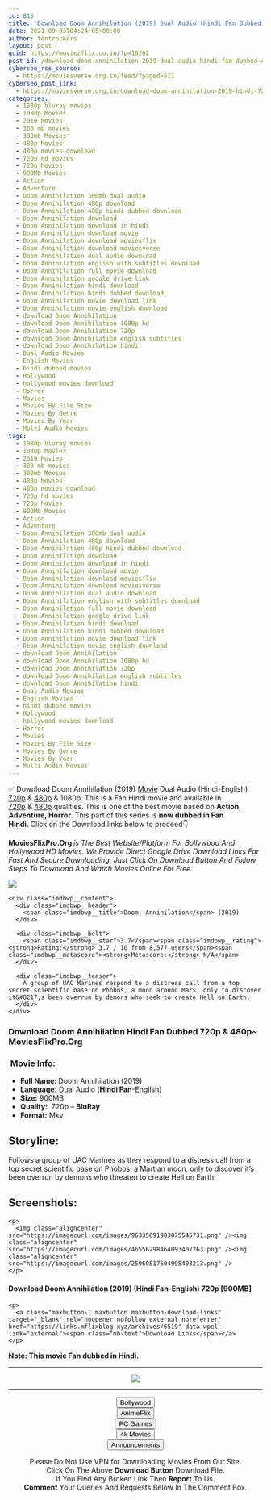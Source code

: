 ```yaml
---
id: 816
title: 'Download Doom Annihilation (2019) Dual Audio (Hindi Fan Dubbed-English) 720p [900MB]'
date: 2021-09-03T04:24:05+00:00
author: tentrockers
layout: post
guid: https://moviezflix.co.in/?p=16262
post id: /download-doom-annihilation-2019-dual-audio-hindi-fan-dubbed-english-720p-900mb/
cyberseo_rss_source:
  - https://moviesverse.org.in/feed/?paged=511
cyberseo_post_link:
  - https://moviesverse.org.in/download-doom-annihilation-2019-hindi-720p/
categories:
  - 1080p bluray movies
  - 1080p Movies
  - 2019 Movies
  - 300 mb movies
  - 300mb Movies
  - 480p Movies
  - 480p movies download
  - 720p hd movies
  - 720p Movies
  - 900Mb Movies
  - Action
  - Adventure
  - Doom Annihilation 300mb dual audio
  - Doom Annihilation 480p download
  - Doom Annihilation 480p hindi dubbed download
  - Doom Annihilation download
  - Doom Annihilation download in hindi
  - Doom Annihilation download movie
  - Doom Annihilation download moviesflix
  - Doom Annihilation download moviesverse
  - Doom Annihilation dual audio download
  - Doom Annihilation english with subtitles download
  - Doom Annihilation full movie download
  - Doom Annihilation google drive link
  - Doom Annihilation hindi download
  - Doom Annihilation hindi dubbed download
  - Doom Annihilation movie download link
  - Doom Annihilation movie english download
  - download Doom Annihilation
  - download Doom Annihilation 1080p hd
  - download Doom Annihilation 720p
  - download Doom Annihilation english subtitles
  - download Doom Annihilation hindi
  - Dual Audio Movies
  - English Movies
  - hindi dubbed movies
  - Hollywood
  - hollywood movies download
  - Horror
  - Movies
  - Movies By File Size
  - Movies By Genre
  - Movies By Year
  - Multi Audio Movies
tags:
  - 1080p bluray movies
  - 1080p Movies
  - 2019 Movies
  - 300 mb movies
  - 300mb Movies
  - 480p Movies
  - 480p movies download
  - 720p hd movies
  - 720p Movies
  - 900Mb Movies
  - Action
  - Adventure
  - Doom Annihilation 300mb dual audio
  - Doom Annihilation 480p download
  - Doom Annihilation 480p hindi dubbed download
  - Doom Annihilation download
  - Doom Annihilation download in hindi
  - Doom Annihilation download movie
  - Doom Annihilation download moviesflix
  - Doom Annihilation download moviesverse
  - Doom Annihilation dual audio download
  - Doom Annihilation english with subtitles download
  - Doom Annihilation full movie download
  - Doom Annihilation google drive link
  - Doom Annihilation hindi download
  - Doom Annihilation hindi dubbed download
  - Doom Annihilation movie download link
  - Doom Annihilation movie english download
  - download Doom Annihilation
  - download Doom Annihilation 1080p hd
  - download Doom Annihilation 720p
  - download Doom Annihilation english subtitles
  - download Doom Annihilation hindi
  - Dual Audio Movies
  - English Movies
  - hindi dubbed movies
  - Hollywood
  - hollywood movies download
  - Horror
  - Movies
  - Movies By File Size
  - Movies By Genre
  - Movies By Year
  - Multi Audio Movies
---
```

<div class="thecontent clearfix">
  <p>
    ✅ Download Doom Annihilation (2019) <a href="https://moviesverse.org.in/category/movies/" data-wpel-link="internal">Movie</a> Dual Audio (Hindi-English) <a href="https://moviesverse.org.in/720p-movies/" data-wpel-link="internal">720p</a>&nbsp;&&nbsp;<a href="https://moviesverse.org.in/480p-movies/" data-wpel-link="internal">480p</a> & 1080p. This is a Fan Hindi movie and available in <a href="https://moviesverse.org.in/720p-movies/" data-wpel-link="internal">720p</a>&nbsp;&&nbsp;<a href="https://moviesverse.org.in/480p-movies/" data-wpel-link="internal">480p</a> qualities. This is one of the best movie based on <strong>Action, Adventure, Horror</strong>. This part of this series is <strong>now dubbed in Fan <span>Hindi.&nbsp;</span></strong><span>Click on the Download links below to proceed👇</span>
  </p>
  
  <p>
    <strong><span>MoviesFlixPro.Org&nbsp;</span></strong><em>is The Best Website/Platform For Bollywood And Hollywood HD Movies. We Provide Direct Google Drive Download Links For Fast And Secure Downloading. Just Click On Download Button And Follow Steps To&nbsp;Download And Watch Movies Online For Free.</em>
  </p>
  
  <div class="imdbwp imdbwp--movie dark">
    <div class="imdbwp__thumb">
      <a class="imdbwp__link" target="_blank" title="Doom: Annihilation" href="https://www.imdb.com/title/tt8328716/" rel="nofollow external noopener noreferrer" data-wpel-link="external"><img class="imdbwp__img" src="https://m.media-amazon.com/images/M/MV5BNzc3ZWIwYjktZWE1ZC00MTRlLWE1NzUtYTYzYjJlNmMyYTZhXkEyXkFqcGdeQXVyMzgxODM4NjM@._V1_SX300.jpg" /></a>
    </div>
    
    <div class="imdbwp__content">
      <div class="imdbwp__header">
        <span class="imdbwp__title">Doom: Annihilation</span> (2019)
      </div>
      
      <div class="imdbwp__belt">
        <span class="imdbwp__star">3.7</span><span class="imdbwp__rating"><strong>Rating:</strong> 3.7 / 10 from 8,577 users</span><span class="imdbwp__metascore"><strong>Metascore:</strong> N/A</span>
      </div>
      
      <div class="imdbwp__teaser">
        A group of UAC Marines respond to a distress call from a top secret scientific base on Phobos, a moon around Mars, only to discover it&#8217;s been overrun by demons who seek to create Hell on Earth.
      </div>
    </div>
  </div>
  
  <h3>
    <span>Download Doom Annihilation Hindi Fan Dubbed 720p & 480p~ MoviesFlixPro.Org</span>
  </h3>
  
  <h3>
    <span>&nbsp;Movie Info:&nbsp;</span>
  </h3>
  
  <ul>
    <li>
      <strong>Full Name: </strong>Doom Annihilation (2019)
    </li>
    <li>
      <strong>Language:</strong> Dual Audio (<span><strong>Hindi Fan</strong></span>-English)
    </li>
    <li>
      <strong>Size:</strong> 900MB
    </li>
    <li>
      <strong>Quality:</strong>&nbsp; 720p – <span><strong>BluRay</strong></span>
    </li>
    <li>
      <strong>Format:</strong>&nbsp;Mkv
    </li>
  </ul>
  
  <h2>
    <span>Storyline:</span>
  </h2>
  
  <p>
    Follows a group of UAC Marines as they respond to a distress call from a top secret scientific base on Phobos, a Martian moon, only to discover it’s been overrun by demons who threaten to create Hell on Earth.
  </p>
  
  <div class="summary_text">
    <h2>
      <span>Screenshots:</span>
    </h2>
    
    <p>
      <img class="aligncenter" src="https://imagecurl.com/images/96335891983075545731.png" /><img class="aligncenter" src="https://imagecurl.com/images/46556298464093407263.png" /><img class="aligncenter" src="https://imagecurl.com/images/25960517504995403213.png" />
    </p>
  </div>
  
  <div class="inline canwrap">
    <h4>
      <span>Download Doom Annihilation (2019) (Hindi Fan-</span><span>English) 720p [900MB]</span>
    </h4>
    
    <p>
      <a class="maxbutton-1 maxbutton maxbutton-download-links" target="_blank" rel="noopener nofollow external noreferrer" href="https://links.mflixblog.xyz/archives/6519" data-wpel-link="external"><span class="mb-text">Download Links</span></a>
    </p>
  </div>
  
  <div class="inline canwrap">
    <div class="inline canwrap">
      <div class="inline canwrap">
        <div class="inline canwrap">
          <p>
            <span><strong>Note: This movie Fan dubbed in Hindi.</strong></span>
          </p>
        </div>
      </div>
    </div>
  </div>
</div>

<center>
  </p> 
  
  <hr />
  
  <p>
    <a href="http://gdrivepro.xyz/join.php" data-wpel-link="external" target="_blank" rel="nofollow external noopener noreferrer"><img src="https://i.imgur.com/FhMdWdW.png" /></a>
  </p>
  
  <hr />
  
  <p>
    <a href="https://dogemovies.xyz" target="_blank" data-wpel-link="external" rel="nofollow external noopener noreferrer"><button class="button button5">Bollywood</button></a><br /> <a href="https://animeflix.in" target="_blank" data-wpel-link="external" rel="nofollow external noopener noreferrer"><button class="button button5">AnimeFlix</button></a><br /> <a href="https://gamesflix.net/" target="_blank" data-wpel-link="external" rel="nofollow external noopener noreferrer"><button class="button button5">PC Games</button></a><br /> <a href="https://uhdmovies.in" target="_blank" data-wpel-link="external" rel="nofollow external noopener noreferrer"><button class="button button5">4k Movies</button></a><br /> <a href="https://moviesverse.org.in/announcements/" target="_blank" data-wpel-link="internal" rel="noopener"><button class="button button5">Announcements</button></a>
  </p>
  
  <div class="alert alert-danger">
    Please Do Not Use VPN for Downloading Movies From Our Site.
  </div>
  
  <div class="alert alert-success">
    Click On The Above <strong>Download Button</strong> Download File.
  </div>
  
  <div class="alert alert-warning">
    If You Find Any Broken Link Then <strong>Report</strong> To Us.
  </div>
  
  <div class="alert alert-info">
    <strong>Comment</strong> Your Queries And Requests Below In The Comment Box.
  </div>
  
  <p>
    </center>
  </p>